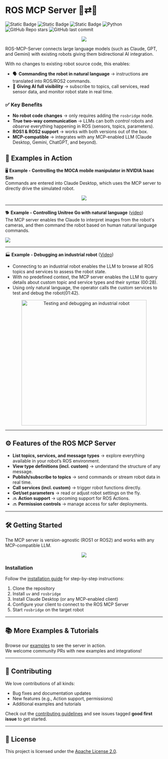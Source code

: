 # ROS MCP Server 🧠⇄🤖

![Static Badge](https://img.shields.io/badge/ROS-Available-green)
![Static Badge](https://img.shields.io/badge/ROS2-Available-green)
![Static Badge](https://img.shields.io/badge/License-Apache%202.0-blue)
![Python](https://img.shields.io/badge/python-3.10%2B-blue)
![GitHub Repo stars](https://img.shields.io/github/stars/robotmcp/ros-mcp-server?style=social)
![GitHub last commit](https://img.shields.io/github/last-commit/robotmcp/ros-mcp-server)


<p align="center">
  <img src="https://github.com/robotmcp/ros-mcp-server/blob/main/docs/images/framework.png"/>
</p>

ROS-MCP-Server connects large language models (such as Claude, GPT, and Gemini) with existing robots giving them bidirectional AI integration.  

With no changes to existing robot source code, this enables:
- 🗣 **Commanding the robot in natural language** → instructions are translated into ROS/ROS2 commands.  
- 👀 **Giving AI full visibility** → subscribe to topics, call services, read sensor data, and monitor robot state in real time.  


### ✅ Key Benefits  

- **No robot code changes** → only requires adding the `rosbridge` node.  
- **True two-way communication** → LLMs can both *control* robots and *observe* everything happening in ROS (sensors, topics, parameters).  
- **ROS1 & ROS2 support** → works with both versions out of the box.  
- **MCP-compatible** → integrates with any MCP-enabled LLM (Claude Desktop, Gemini, ChatGPT, and beyond).   

## 🎥 Examples in Action  

🖥️ **Example - Controlling the MOCA mobile manipulator in NVIDIA Isaac Sim**  
Commands are entered into Claude Desktop, which uses the MCP server to directly drive the simulated robot.  

<p align="center">
  <img src="https://github.com/robotmcp/ros-mcp-server/blob/main/docs/images/result.gif" />
</p>  

---
🐕 **Example - Controlling Unitree Go with natural language**  ([video](https://contoroinc.sharepoint.com/:v:/s/SandboxNewBusiness/EY1sQlnMV1pPgMFtOfS1-fIBZmt6BN4m1kPRUm9YX8ExXQ?e=9najbm))  
The MCP server enables the Claude to interpret images from the robot's cameras, and then command the robot based on human natural language commands. 

<p align="left">
  <img src="https://contoro.com/asset/media/demo_go2.gif" />
</p>  

---
🏭 **Example - Debugging an industrial robot** ([Video](https://contoroinc.sharepoint.com/:v:/s/SandboxNewBusiness/EVh2t2_YG9BEl-Bw-8k6xucBcEv7XebJv1MtqLTIfrQpig?e=deu3YO))  
- Connecting to an industrial robot enables the LLM to browse all ROS topics and services to assess the robot state. 
- With no predefined context, the MCP server enables the LLM to query details about custom topic and service types and their syntax (00:28). 
- Using only natural language, the operator calls the custom services to test and debug the robot(01:42). 

<p align="center">
  <a href="https://contoroinc.sharepoint.com/:v:/s/SandboxNewBusiness/EVh2t2_YG9BEl-Bw-8k6xucBcEv7XebJv1MtqLTIfrQpig?e=deu3YO">
    <img src="https://github.com/robotmcp/ros-mcp-server/blob/main/docs/images/Contoro_robot.png" width="400" alt="Testing and debugging an industrial robot" />
  </a>
</p>

---

## ⚙️ Features of the ROS MCP Server  

- **List topics, services, and message types** → explore everything available in your robot’s ROS environment.  
- **View type definitions (incl. custom)** → understand the structure of any message.  
- **Publish/subscribe to topics** → send commands or stream robot data in real time.  
- **Call services (incl. custom)** → trigger robot functions directly.  
- **Get/set parameters** → read or adjust robot settings on the fly.  
- 🔜 **Action support** → upcoming support for ROS Actions.  
- 🔜 **Permission controls** → manage access for safer deployments.  

---

## 🛠 Getting Started  

The MCP server is version-agnostic (ROS1 or ROS2) and works with any MCP-compatible LLM.  

<p align="center">
  <img src="https://github.com/robotmcp/ros-mcp-server/blob/main/docs/images/MCP_topology.png"/>
</p>  

### Installation  

Follow the [installation guide](docs/installation.md) for step-by-step instructions:  
1. Clone the repository  
2. Install `uv` and `rosbridge`  
3. Install Claude Desktop (or any MCP-enabled client)  
4. Configure your client to connect to the ROS MCP Server  
5. Start `rosbridge` on the target robot  

---

## 📚 More Examples & Tutorials  

Browse our [examples](examples) to see the server in action.  
We welcome community PRs with new examples and integrations!  

---

## 🤝 Contributing  

We love contributions of all kinds:  
- Bug fixes and documentation updates  
- New features (e.g., Action support, permissions)  
- Additional examples and tutorials  

Check out the [contributing guidelines](docs/contributing.md) and see issues tagged **good first issue** to get started.  

---

## 📜 License  

This project is licensed under the [Apache License 2.0](LICENSE).  
